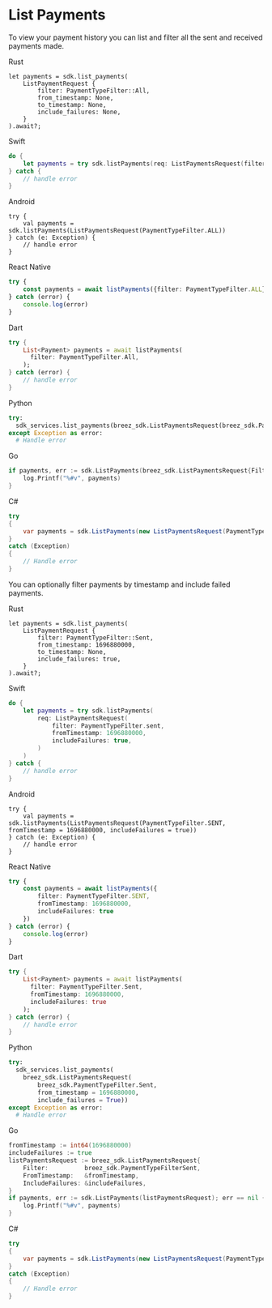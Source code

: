 # List Payments

To view your payment history you can list and filter all the sent and received payments made.

<custom-tabs category="lang">
<div slot="title">Rust</div>
<section>

```rust,ignore
let payments = sdk.list_payments(
    ListPaymentRequest { 
        filter: PaymentTypeFilter::All,
        from_timestamp: None,
        to_timestamp: None,
        include_failures: None,
    }
).await?;
```
</section>

<div slot="title">Swift</div>
<section>

```swift
do {
    let payments = try sdk.listPayments(req: ListPaymentsRequest(filter: PaymentTypeFilter.all))
} catch {
    // handle error
}
```
</section>

<div slot="title">Android</div>
<section>

```kotlin,ignore
try {
    val payments = sdk.listPayments(ListPaymentsRequest(PaymentTypeFilter.ALL))
} catch (e: Exception) {
    // handle error
}
```
</section>

<div slot="title">React Native</div>
<section>

```typescript
try {
    const payments = await listPayments({filter: PaymentTypeFilter.ALL})
} catch (error) {
    console.log(error)
}
```
</section>

<div slot="title">Dart</div>
<section>

```dart
try {
    List<Payment> payments = await listPayments(
      filter: PaymentTypeFilter.All,
    );
} catch (error) {
    // handle error
}
```
</section>

<div slot="title">Python</div>
<section>

```python
try:
  sdk_services.list_payments(breez_sdk.ListPaymentsRequest(breez_sdk.PaymentTypeFilter.All))
except Exception as error:
  # Handle error
```
</section>

<div slot="title">Go</div>
<section>

```go
if payments, err := sdk.ListPayments(breez_sdk.ListPaymentsRequest{Filter: breez_sdk.PaymentTypeFilterAll}); err == nil {
    log.Printf("%#v", payments)
}
```
</section>

<div slot="title">C#</div>
<section>

```cs
try 
{
    var payments = sdk.ListPayments(new ListPaymentsRequest(PaymentTypeFilter.ALL));
} 
catch (Exception) 
{
    // Handle error
}
```
</section>
</custom-tabs>

You can optionally filter payments by timestamp and include failed payments.

<custom-tabs category="lang">
<div slot="title">Rust</div>
<section>

```rust,ignore
let payments = sdk.list_payments(
    ListPaymentRequest { 
        filter: PaymentTypeFilter::Sent,
        from_timestamp: 1696880000,
        to_timestamp: None,
        include_failures: true,
    }
).await?;
```
</section>

<div slot="title">Swift</div>
<section>

```swift
do {
    let payments = try sdk.listPayments(
        req: ListPaymentsRequest(
            filter: PaymentTypeFilter.sent,
            fromTimestamp: 1696880000,
            includeFailures: true,
        )
    )
} catch {
    // handle error
}
```
</section>

<div slot="title">Android</div>
<section>

```kotlin,ignore
try {
    val payments = sdk.listPayments(ListPaymentsRequest(PaymentTypeFilter.SENT, fromTimestamp = 1696880000, includeFailures = true))
} catch (e: Exception) {
    // handle error
}
```
</section>

<div slot="title">React Native</div>
<section>

```typescript
try {
    const payments = await listPayments({
        filter: PaymentTypeFilter.SENT, 
        fromTimestamp: 1696880000,
        includeFailures: true
    })
} catch (error) {
    console.log(error)
}
```
</section>

<div slot="title">Dart</div>
<section>

```dart
try {
    List<Payment> payments = await listPayments(
      filter: PaymentTypeFilter.Sent,
      fromTimestamp: 1696880000,
      includeFailures: true
    );
} catch (error) {
    // handle error
}
```
</section>

<div slot="title">Python</div>
<section>

```python
try:
  sdk_services.list_payments(
    breez_sdk.ListPaymentsRequest(
        breez_sdk.PaymentTypeFilter.Sent, 
        from_timestamp = 1696880000, 
        include_failures = True))
except Exception as error:
  # Handle error
```
</section>

<div slot="title">Go</div>
<section>

```go
fromTimestamp := int64(1696880000)
includeFailures := true
listPaymentsRequest := breez_sdk.ListPaymentsRequest{
    Filter:          breez_sdk.PaymentTypeFilterSent,
    FromTimestamp:   &fromTimestamp,
    IncludeFailures: &includeFailures,
}
if payments, err := sdk.ListPayments(listPaymentsRequest); err == nil {
    log.Printf("%#v", payments)
}
```
</section>

<div slot="title">C#</div>
<section>

```cs
try 
{
    var payments = sdk.ListPayments(new ListPaymentsRequest(PaymentTypeFilter.SENT, fromTimestamp=1696880000, includeFailures=true));
} 
catch (Exception) 
{
    // Handle error
}
```
</section>
</custom-tabs>
